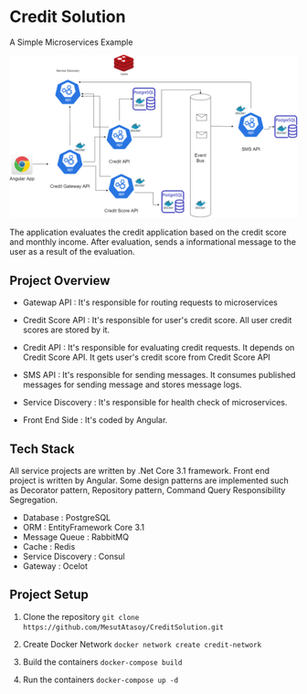 # Credit Solution
A Simple Microservices Example

![alt text](https://github.com/MesutAtasoy/CreditSolution/blob/master/images/overview.png)

The application evaluates the credit application based on the credit score and monthly income. After evaluation, sends a informational message to the user as a result of the evaluation.

## Project Overview
  - Gatewap API : It's responsible for routing requests to microservices
  - Credit Score API : It's responsible for user's credit score. All user credit scores are stored by it.
  - Credit API : It's responsible for evaluating credit requests. It depends on Credit Score API. It gets user's credit score from Credit Score API
  - SMS API : It's responsible for sending messages. It consumes published messages for sending message and stores message logs. 
  - Service Discovery : It's responsible for health check of microservices.
  

- Front End Side : It's coded by Angular.

## Tech Stack
 All service projects are written by .Net Core 3.1 framework. Front end project is written by Angular. Some design patterns 
 are implemented such as Decorator pattern, Repository pattern, Command Query Responsibility Segregation. 
  - Database : PostgreSQL
  - ORM : EntityFramework Core 3.1
  - Message Queue : RabbitMQ
  - Cache : Redis
  - Service Discovery : Consul 
  - Gateway : Ocelot

## Project Setup 
1. Clone the repository 
`git clone https://github.com/MesutAtasoy/CreditSolution.git` 

2. Create Docker Network
`docker network create credit-network` 

3. Build the containers
`docker-compose build` 

4. Run the containers
`docker-compose up -d` 
